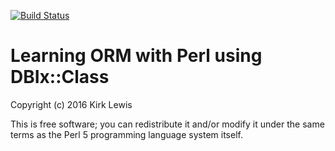 [![Build
Status](https://travis-ci.org/kirklewis/learn-orm-perl-with-dbix.svg?branch=master)](https://travis-ci.org/kirklewis/learn-orm-perl-with-dbix)
# Learning ORM with Perl using DBIx::Class

Copyright (c) 2016 Kirk Lewis

This is free software; you can redistribute it and/or modify it under
the same terms as the Perl 5 programming language system itself.
